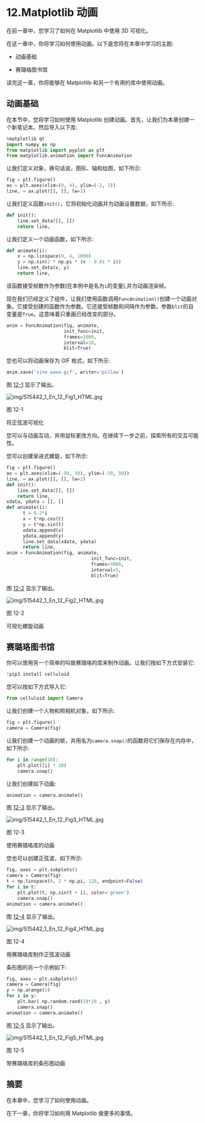 # 12.Matplotlib 动画

在前一章中，您学习了如何在 Matplotlib 中使用 3D 可视化。

在这一章中，你将学习如何使用动画。以下是您将在本章中学习的主题:

*   动画基础

*   赛璐珞图书馆

读完这一章，你将能够在 Matplotlib 和另一个有用的库中使用动画。

## 动画基础

在本节中，您将学习如何使用 Matplotlib 创建动画。首先，让我们为本章创建一个新笔记本。然后导入以下库:

```py
%matplotlib qt
import numpy as np
from matplotlib import pyplot as plt
from matplotlib.animation import FuncAnimation

```

让我们定义对象，换句话说，图形、轴和绘图，如下所示:

```py
fig = plt.figure()
ax = plt.axes(xlim=(0, 4), ylim=(-2, 2))
line, = ax.plot([], [], lw=3)

```

让我们定义函数`init()`，它将初始化动画并为动画设置数据，如下所示:

```py
def init():
    line.set_data([], [])
    return line,

```

让我们定义一个动画函数，如下所示:

```py
def animate(i):
    x = np.linspace(0, 4, 1000)
    y = np.sin(2 * np.pi * (x - 0.01 * i))
    line.set_data(x, y)
    return line,

```

该函数接受帧数作为参数(在本例中是名为`i`的变量),并为动画渲染帧。

现在我们已经定义了组件，让我们使用函数调用`FuncAnimation()`创建一个动画对象。它接受创建的函数作为参数。它还接受帧数和间隔作为参数。参数`blit`的自变量是`True`。这意味着只重画已经改变的部分。

```py
anim = FuncAnimation(fig, animate,
                     init_func=init,
                     frames=1000,
                     interval=10,
                     blit=True)

```

您也可以将动画保存为 GIF 格式，如下所示:

```py
anim.save('sine_wave.gif', writer='pillow')

```

图 [12-1](#Fig1) 显示了输出。

![img/515442_1_En_12_Fig1_HTML.jpg](img/515442_1_En_12_Fig1_HTML.jpg)

图 12-1

将正弦波可视化

您可以与动画互动，并用鼠标更改方向。在继续下一步之前，探索所有的交互可能性。

您可以创建渐进式螺旋，如下所示:

```py
fig = plt.figure()
ax = plt.axes(xlim=(-50, 50), ylim=(-50, 50))
line, = ax.plot([], [], lw=2)
def init():
    line.set_data([], [])
    return line,
xdata, ydata = [], []
def animate(i):
      t = 0.2*i
      x = t*np.cos(t)
      y = t*np.sin(t)
      xdata.append(x)
      ydata.append(y)
      line.set_data(xdata, ydata)
      return line,
anim = FuncAnimation(fig, animate,
                               init_func=init,
                               frames=3000,
                               interval=5,
                               blit=True)

```

图 [12-2](#Fig2) 显示了输出。

![img/515442_1_En_12_Fig2_HTML.jpg](img/515442_1_En_12_Fig2_HTML.jpg)

图 12-2

可视化螺旋动画

## 赛璐珞图书馆

你可以使用另一个简单的叫做赛璐珞的库来制作动画。让我们按如下方式安装它:

```py
!pip3 install celluloid

```

您可以按如下方式导入它:

```py
from celluloid import Camera

```

让我们创建一个人物和照相机对象，如下所示:

```py
fig = plt.figure()
camera = Camera(fig)

```

让我们创建一个动画的帧，并用名为`camera.snap()`的函数将它们保存在内存中，如下所示:

```py
for i in range(10):
    plt.plot([i] * 10)
    camera.snap()

```

让我们创建如下动画:

```py
animation = camera.animate()

```

图 [12-3](#Fig3) 显示了输出。

![img/515442_1_En_12_Fig3_HTML.jpg](img/515442_1_En_12_Fig3_HTML.jpg)

图 12-3

使用赛璐珞库的动画

您也可以创建正弦波，如下所示:

```py
fig, axes = plt.subplots()
camera = Camera(fig)
t = np.linspace(0, 2 * np.pi, 128, endpoint=False)
for i in t:
    plt.plot(t, np.sin(t + i), color='green')
    camera.snap()
animation = camera.animate()

```

图 [12-4](#Fig4) 显示了输出。

![img/515442_1_En_12_Fig4_HTML.jpg](img/515442_1_En_12_Fig4_HTML.jpg)

图 12-4

用赛璐珞库制作正弦波动画

条形图的另一个示例如下:

```py
fig, axes = plt.subplots()
camera = Camera(fig)
y = np.arange(5)
for i in y:
    plt.bar( np.random.rand(5)*10 , y)
    camera.snap()
animation = camera.animate()

```

图 [12-5](#Fig5) 显示了输出。

![img/515442_1_En_12_Fig5_HTML.jpg](img/515442_1_En_12_Fig5_HTML.jpg)

图 12-5

带赛璐珞库的条形图动画

## 摘要

在本章中，您学习了如何使用动画。

在下一章，你将学习如何用 Matplotlib 做更多的事情。